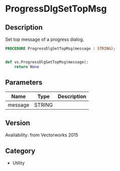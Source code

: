 # ProgressDlgSetTopMsg

## Description
Set top message of a progress dialog.

```pascal
PROCEDURE ProgressDlgSetTopMsg(message : STRING);
```

```python

def vs.ProgressDlgSetTopMsg(message):
    return None
```

## Parameters
|Name|Type|Description|
|---|---|---|
|message|STRING||

## Version
Availability: from Vectorworks 2015
## Category
* Utility

